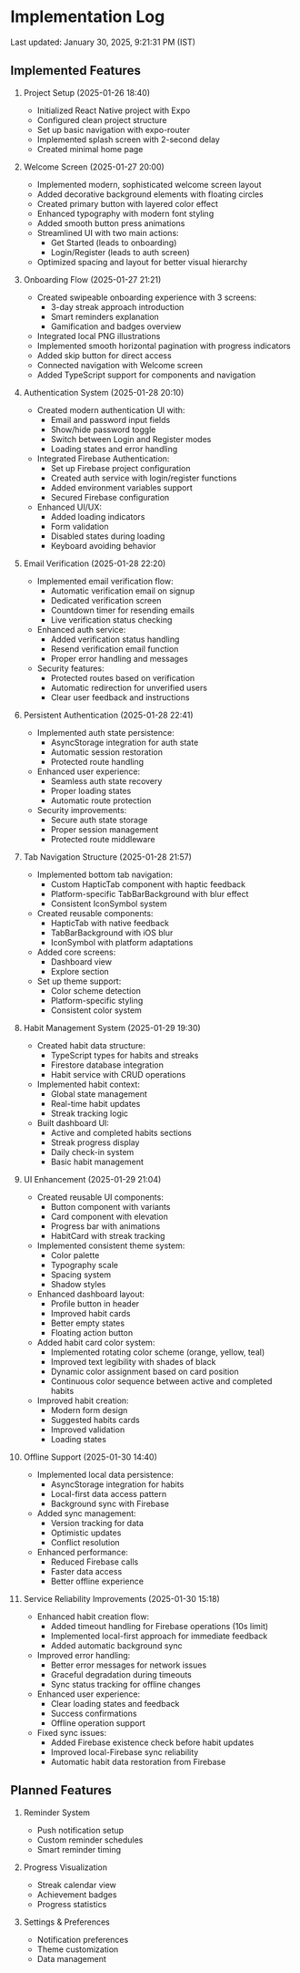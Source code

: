 # Implementation Log
Last updated: January 30, 2025, 9:21:31 PM (IST)

## Implemented Features
1. Project Setup (2025-01-26 18:40)
   - Initialized React Native project with Expo
   - Configured clean project structure
   - Set up basic navigation with expo-router
   - Implemented splash screen with 2-second delay
   - Created minimal home page

2. Welcome Screen (2025-01-27 20:00)
   - Implemented modern, sophisticated welcome screen layout
   - Added decorative background elements with floating circles
   - Created primary button with layered color effect
   - Enhanced typography with modern font styling
   - Added smooth button press animations
   - Streamlined UI with two main actions:
     * Get Started (leads to onboarding)
     * Login/Register (leads to auth screen)
   - Optimized spacing and layout for better visual hierarchy

3. Onboarding Flow (2025-01-27 21:21)
   - Created swipeable onboarding experience with 3 screens:
     * 3-day streak approach introduction
     * Smart reminders explanation
     * Gamification and badges overview
   - Integrated local PNG illustrations
   - Implemented smooth horizontal pagination with progress indicators
   - Added skip button for direct access
   - Connected navigation with Welcome screen
   - Added TypeScript support for components and navigation

4. Authentication System (2025-01-28 20:10)
   - Created modern authentication UI with:
     * Email and password input fields
     * Show/hide password toggle
     * Switch between Login and Register modes
     * Loading states and error handling
   - Integrated Firebase Authentication:
     * Set up Firebase project configuration
     * Created auth service with login/register functions
     * Added environment variables support
     * Secured Firebase configuration
   - Enhanced UI/UX:
     * Added loading indicators
     * Form validation
     * Disabled states during loading
     * Keyboard avoiding behavior

5. Email Verification (2025-01-28 22:20)
   - Implemented email verification flow:
     * Automatic verification email on signup
     * Dedicated verification screen
     * Countdown timer for resending emails
     * Live verification status checking
   - Enhanced auth service:
     * Added verification status handling
     * Resend verification email function
     * Proper error handling and messages
   - Security features:
     * Protected routes based on verification
     * Automatic redirection for unverified users
     * Clear user feedback and instructions

6. Persistent Authentication (2025-01-28 22:41)
   - Implemented auth state persistence:
     * AsyncStorage integration for auth state
     * Automatic session restoration
     * Protected route handling
   - Enhanced user experience:
     * Seamless auth state recovery
     * Proper loading states
     * Automatic route protection
   - Security improvements:
     * Secure auth state storage
     * Proper session management
     * Protected route middleware

7. Tab Navigation Structure (2025-01-28 21:57)
   - Implemented bottom tab navigation:
     * Custom HapticTab component with haptic feedback
     * Platform-specific TabBarBackground with blur effect
     * Consistent IconSymbol system
   - Created reusable components:
     * HapticTab with native feedback
     * TabBarBackground with iOS blur
     * IconSymbol with platform adaptations
   - Added core screens:
     * Dashboard view
     * Explore section
   - Set up theme support:
     * Color scheme detection
     * Platform-specific styling
     * Consistent color system

8. Habit Management System (2025-01-29 19:30)
   - Created habit data structure:
     * TypeScript types for habits and streaks
     * Firestore database integration
     * Habit service with CRUD operations
   - Implemented habit context:
     * Global state management
     * Real-time habit updates
     * Streak tracking logic
   - Built dashboard UI:
     * Active and completed habits sections
     * Streak progress display
     * Daily check-in system
     * Basic habit management

9. UI Enhancement (2025-01-29 21:04)
   - Created reusable UI components:
     * Button component with variants
     * Card component with elevation
     * Progress bar with animations
     * HabitCard with streak tracking
   - Implemented consistent theme system:
     * Color palette
     * Typography scale
     * Spacing system
     * Shadow styles
   - Enhanced dashboard layout:
     * Profile button in header
     * Improved habit cards
     * Better empty states
     * Floating action button
   - Added habit card color system:
     * Implemented rotating color scheme (orange, yellow, teal)
     * Improved text legibility with shades of black
     * Dynamic color assignment based on card position
     * Continuous color sequence between active and completed habits
   - Improved habit creation:
     * Modern form design
     * Suggested habits cards
     * Improved validation
     * Loading states

10. Offline Support (2025-01-30 14:40)
    - Implemented local data persistence:
      * AsyncStorage integration for habits
      * Local-first data access pattern
      * Background sync with Firebase
    - Added sync management:
      * Version tracking for data
      * Optimistic updates
      * Conflict resolution
    - Enhanced performance:
      * Reduced Firebase calls
      * Faster data access
      * Better offline experience

11. Service Reliability Improvements (2025-01-30 15:18)
    - Enhanced habit creation flow:
      * Added timeout handling for Firebase operations (10s limit)
      * Implemented local-first approach for immediate feedback
      * Added automatic background sync
    - Improved error handling:
      * Better error messages for network issues
      * Graceful degradation during timeouts
      * Sync status tracking for offline changes
    - Enhanced user experience:
      * Clear loading states and feedback
      * Success confirmations
      * Offline operation support
    - Fixed sync issues:
      * Added Firebase existence check before habit updates
      * Improved local-Firebase sync reliability
      * Automatic habit data restoration from Firebase

## Planned Features
1. Reminder System
   - Push notification setup
   - Custom reminder schedules
   - Smart reminder timing

2. Progress Visualization
   - Streak calendar view
   - Achievement badges
   - Progress statistics

3. Settings & Preferences
   - Notification preferences
   - Theme customization
   - Data management